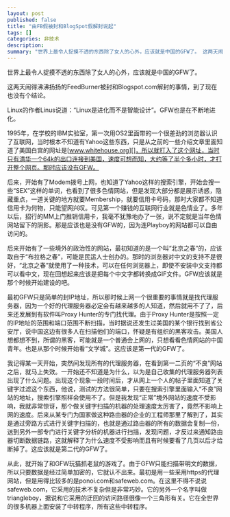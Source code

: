 ```yaml
---
layout: post
published: false
title: "由FB假被封和BlogSpot假解封说起"
tags: []
categories: 非技术    
description: 
summary: "世界上最令人捉摸不透的东西除了女人的心外，应该就是中国的GFW了。 这两天闹得沸沸扬扬的FeedBurner被封和Blogspot.com解封的事情，到了现在也没有个结论。 Linux的作者Linus说道：“Linux是进化而不是智能设计”"
---
```

世界上最令人捉摸不透的东西除了女人的心外，应该就是中国的GFW了。  
  
这两天闹得沸沸扬扬的FeedBurner被封和Blogspot.com解封的事情，到了现在也没有个结论。  
  
Linux的作者Linus说道：“Linux是进化而不是智能设计”。GFW也是在不断地进化。  
  
1995年，在学校的IBM实验室，第一次用OS2里面带的一个很差劲的浏览器认识了互联网，当时根本不知道有Yahoo这些东西，只是从之前的一些介绍文章里面知道了美国白宫的网址是[www.whitehouse.org][]，所以就打入了这个网址，当时只有清华一个64k的出口连接到美国，速度可想而知，大约等了半个多小时，才打开整个网页。那时应该没有GFW。  
  
后来，开始有了Modem拨号上网，也知道了Yahoo这样的搜索引擎，开始会搜一些“SEX”这样的单词，也看到了很多色情网站，但是发现大部分都是展示诱惑，隐藏重点，一道关键的地方就要Membership，就要信用卡号码，那时大家都不知道信用卡为何物，只能望网兴叹。可见第一个赚钱的互联网行业就是色情业了。多年以后，招行的MM上门推销信用卡，我毫不犹豫地办了一张，说不定就是当年色情网站留下的阴影。那是应该也是没有GFW的，因为连Playboy的网站都可以自由访问的。  
  
后来开始有了一些境外的政治性的网站，最初知道的是一个叫“北京之春”的，应该取自于“布拉格之春”，可能是民运人士创办的。那时的浏览器对中文的支持不是很好，“北京之春”就使用了一种技术，可以在任何浏览器上，即使不安装中文支持都可以看中文，现在回想起来应该是把每个中文字都转换成GIF文件。GFW应该就是那个时候开始建设的吧。  
  
最初GFW只是简单的封IP地址，所以那时候上网一个很重要的事情就是找代理服务器，因为一个好的代理服务器必定会有越来越多的人知道，然后就用不了了，后来还发展到有软件叫Proxy Hunter的专门找代理。由于Proxy Hunter是按照一定的IP地址的范围和端口范围不断扫描，当时据说还发生过美国的某个银行找到省公安厅，说中国这边有很多人在扫描他们的端口，怀疑是有组织的黑客攻击。美国人想都想不到，所谓的黑客，可能就是一个普通会上网的，只想看看色情网站的中国青年。也是从那个时候开始看“文学城”。这应该是第一代的GFW了。  
  
我记得某一天开始，突然间发现所有的代理服务器，在看到第一二页的“不良”网站之后，就马上失效。一开始还不知道是为什么，以为是自己收集的代理服务器列表出现了什么问题。出现这个现象一段时间后，才从网上一个人的帖子里面知道了关键字过滤这个东西，他说，测试的方法很简单，只要在搜索引擎里面输入“不良”网站的地址，搜索引擎照样会使用不了。但是我发现“正常”境外网站的速度不受影响，我就非常惊讶，那个做关键字扫描的机器的处理速度太厉害了，竟然不影响上网的速度。后来从某专门为国家做这种路由器的企业的工程师那里了解到了，其实是通过旁路方式进行关键字扫描的，也就是通过路由器的所有的数据会复制一份，送到另外一部专门进行关键字分析的机器进行扫描，发现问题，才反过来通知路由器切断数据链路，这就解释了为什么速度不受影响而且有时候要看了几页以后才给断掉了。这应该就是第二代的GFW了。  
  
从此，就开始了和GFW玩猫抓老鼠的游戏了。由于GFW只能扫描带明文的数据，所以只要数据是经过简单加密的，它就认不出来。最初是用一些采用https的代理网站，但是用得比较多的是ponoi.com和safeweb.com。在这里不得不说说safeweb.com，它采用的技术不复杂但是非常巧妙。它的另外一个名字叫做triangleboy，据说和它采用的迂回的访问路径很像一个三角形有关。它在全世界的很多机器上面安装了中转程序，所有这些中转程序。


[www.whitehouse.org]: http://www.whitehouse.org
